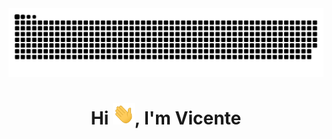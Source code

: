 <div align="center" >
  <img src="https://raw.githubusercontent.com/vicentezaror/vicentezaror/main/img/grid-snake.svg" alt="snake"/>
</div>

<h1 align="center">Hi <img width="35" src="https://raw.githubusercontent.com/vicentezaror/vicentezaror/main/img/waving.gif">, I'm Vicente</h1>

<div align="center" >
  <img src="https://komarev.com/ghpvc/?username=vicentezaror&style=flat&color=gray" alt="" />
</div>
